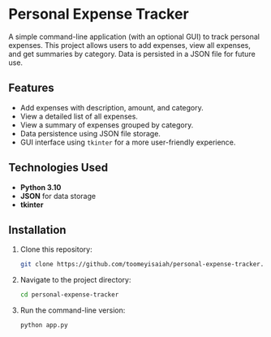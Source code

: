 # Personal Expense Tracker

A simple command-line application (with an optional GUI) to track personal expenses. This project allows users to add expenses, view all expenses, and get summaries by category. Data is persisted in a JSON file for future use.

## Features
- Add expenses with description, amount, and category.
- View a detailed list of all expenses.
- View a summary of expenses grouped by category.
- Data persistence using JSON file storage.
- GUI interface using `tkinter` for a more user-friendly experience.

## Technologies Used
- **Python 3.10**
- **JSON** for data storage
- **tkinter** 

## Installation
1. Clone this repository:
   ```bash
   git clone https://github.com/toomeyisaiah/personal-expense-tracker.git
2. Navigate to the project directory:
    ```bash
    cd personal-expense-tracker
3. Run the command-line version:
    ```bash
    python app.py
